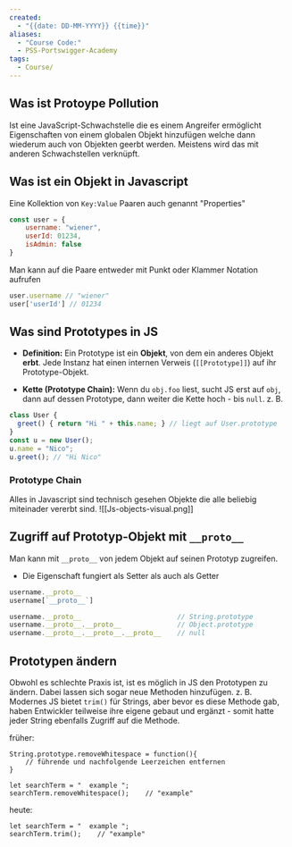 ```yaml
---
created:
  - "{{date: DD-MM-YYYY}} {{time}}"
aliases:
  - "Course Code:"
  - PSS-Portswigger-Academy
tags:
  - Course/
---
```

## Was ist Protoype Pollution

Ist eine JavaScript-Schwachstelle die es einem Angreifer ermöglicht Eigenschaften von einem globalen Objekt hinzufügen welche dann wiederum auch von Objekten geerbt werden. Meistens wird das mit anderen Schwachstellen verknüpft.

## Was ist ein Objekt in Javascript

Eine Kollektion von `Key:Value` Paaren auch genannt "Properties"
```js
const user = { 
	username: "wiener", 
	userId: 01234, 
	isAdmin: false 
}
```

Man kann auf die Paare entweder mit Punkt oder Klammer Notation aufrufen
```js
user.username // "wiener"
user['userId'] // 01234
```

## Was sind Prototypes in JS

- **Definition:** Ein Prototype ist ein **Objekt**, von dem ein anderes Objekt **erbt**. Jede Instanz hat einen internen Verweis (`[[Prototype]]`) auf ihr Prototype-Objekt.
    
- **Kette (Prototype Chain):** Wenn du `obj.foo` liest, sucht JS erst auf `obj`, dann auf dessen Prototype, dann weiter die Kette hoch - bis `null`.
z. B. 
```js
class User {
  greet() { return "Hi " + this.name; } // liegt auf User.prototype
}
const u = new User();
u.name = "Nico";
u.greet(); // "Hi Nico"
```

### Prototype Chain

Alles in Javascript sind technisch gesehen Objekte die alle beliebig miteinader vererbt sind. 
 ![[Js-objects-visual.png]]

## Zugriff auf Prototyp-Objekt mit `__proto__`

Man kann mit `__proto__` von jedem Objekt auf seinen Prototyp zugreifen.
- Die Eigenschaft fungiert als Setter als auch als Getter
```js
username.__proto__
username[`__proto__`]
```

```js
username.__proto__                        // String.prototype
username.__proto__.__proto__              // Object.prototype
username.__proto__.__proto__.__proto__    // null
```

## Prototypen ändern

Obwohl es schlechte Praxis ist, ist es möglich in JS den Prototypen zu ändern. Dabei lassen sich sogar neue Methoden hinzufügen.
z. B. Modernes JS bietet `trim()` für Strings, aber bevor es diese Methode gab, haben Entwickler teilweise ihre eigene gebaut und ergänzt - somit hatte jeder String ebenfalls Zugriff auf die Methode.

früher:
```
String.prototype.removeWhitespace = function(){
    // führende und nachfolgende Leerzeichen entfernen
}
```
```
let searchTerm = "  example ";
searchTerm.removeWhitespace();    // "example"
```

heute:
```
let searchTerm = "  example ";
searchTerm.trim();    // "example"
```
